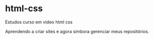 # html-css
 Estudos curso em video html css

 Aprendendo a criar sites e agora simbora gerenciar meus 
 repositórios.
